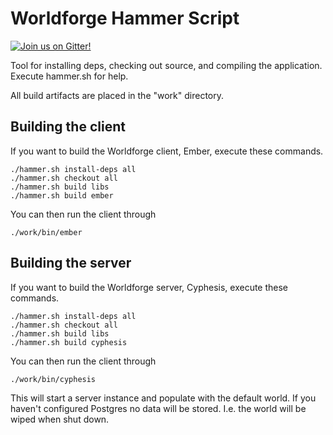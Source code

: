 # Worldforge Hammer Script

[![Join us on Gitter!](https://badges.gitter.im/Worldforge.svg)](https://gitter.im/Worldforge/Lobby)

Tool for installing deps, checking out source, and compiling the application.
Execute hammer.sh for help.

All build artifacts are placed in the "work" directory.

## Building the client

If you want to build the Worldforge client, Ember, execute these commands.

```
./hammer.sh install-deps all
./hammer.sh checkout all
./hammer.sh build libs
./hammer.sh build ember
```

You can then run the client through
```
./work/bin/ember
```

## Building the server

If you want to build the Worldforge server, Cyphesis, execute these commands.

```
./hammer.sh install-deps all
./hammer.sh checkout all
./hammer.sh build libs
./hammer.sh build cyphesis
```

You can then run the client through
```
./work/bin/cyphesis
```

This will start a server instance and populate with the default world. If you haven't configured Postgres no data will be stored. I.e. the world will be wiped when shut down.
